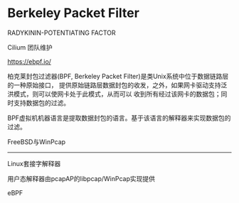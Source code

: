 # Berkeley Packet Filter

RADYKININ-POTENTIATING FACTOR

Cilium 团队维护

<https://ebpf.io/>

柏克莱封包过滤器(BPF, Berkeley Packet Filter)是类Unix系统中位于数据链路层的一种原始接口，
提供原始链路层数据封包的收发，之外，如果网卡驱动支持泛洪模式，则可以使网卡处于此模式，从而可以
收到所有经过该网卡的数据包；同时支持数据包的过滤。




BPF虚拟机机器语言是提取数据封包的语言。基于该语言的解释器来实现数据包的过滤。

FreeBSD与WinPcap


-------------------------------------------------------------------------------
Linux套接字解释器

用户态解释器由pcapAP的libpcap/WinPcap实现提供





eBPF